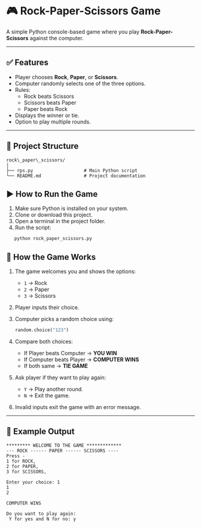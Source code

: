 # 🎮 Rock-Paper-Scissors Game

A simple Python console-based game where you play **Rock-Paper-Scissors** against the computer.

---

## ✅ Features
- Player chooses **Rock**, **Paper**, or **Scissors**.
- Computer randomly selects one of the three options.
- Rules:
  - Rock beats Scissors
  - Scissors beats Paper
  - Paper beats Rock
- Displays the winner or tie.
- Option to play multiple rounds.

---

## 📂 Project Structure

````
rock\_paper\_scissors/
│
├── rps.py                   # Main Python script
└── README.md                # Project documentation

````


## ▶️ How to Run the Game
1. Make sure Python is installed on your system.
2. Clone or download this project.
3. Open a terminal in the project folder.
4. Run the script:
```
   python rock_paper_scissors.py
```


## 🧠 How the Game Works

1. The game welcomes you and shows the options:

   * `1` → Rock
   * `2` → Paper
   * `3` → Scissors
2. Player inputs their choice.
3. Computer picks a random choice using:

   ```python
   random.choice("123")
   ```
4. Compare both choices:

   * If Player beats Computer → **YOU WIN**
   * If Computer beats Player → **COMPUTER WINS**
   * If both same → **TIE GAME**
5. Ask player if they want to play again:

   * `Y` → Play another round.
   * `N` → Exit the game.
6. Invalid inputs exit the game with an error message.

---

## 📌 Example Output

```
********* WELCOME TO THE GAME *************
--- ROCK ------ PAPER ------ SCISSORS ----
Press -
1 for ROCK,
2 for PAPER,
3 for SCISSORS,

Enter your choice: 1
1
2

COMPUTER WINS

Do you want to play again:
 Y for yes and N for no: y
```




